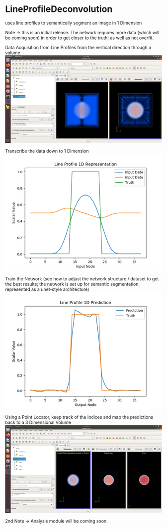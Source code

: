 # LineProfileDeconvolution
uses line profiles to semantically segment an image in 1 Dimension

Note -> this is an initial release. The network requires more data (which will be coming soon) in order to get closer to the truth; as well as not overfit.

Data Acquisition from Line Profiles from the vertical direction through a volume
![Data Acquisition](https://github.com/kevindean/LineProfileDeconvolution/blob/master/Screenshot%20from%202020-04-25%2017-04-20.png)

Transcribe the data down to 1 Dimension
![Transcribe to Neural Net Input Data](https://github.com/kevindean/LineProfileDeconvolution/blob/master/LineProfileData.png)

Train the Network (see how to adjust the network structure / dataset to get the best results; the network is set up for semantic segmentation, represented as a unet-style architecture)
![Network Prediction of Line Profile in 1 Dimension](https://github.com/kevindean/LineProfileDeconvolution/blob/master/LineProfilePrediction.png)

Using a Point Locator, keep track of the indices and map the predictions back to a 3 Dimensional Volume
![Mapped back into a 3 Dimensional image as ---> Input, Prediction, Truth](https://github.com/kevindean/LineProfileDeconvolution/blob/master/Screenshot%20from%202020-04-25%2016-57-52.png)


2nd Note -> Analysis module will be coming soon.
